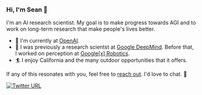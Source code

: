### Hi, I'm Sean 👋

I'm an AI research scientist. My goal is to make progress towards AGI and to work on long-term research that make people's lives better.

- 🧠 I'm currently at [OpenAI](https://www.openai.com/).
- 🤖 I was previously a research scientst at [Google DeepMind](https://deepmind.google/). Before that, I worked on perception at [Google\[x\] Robotics](https://x.company/projects/everyday-robots/).
- 🏄 I enjoy California and the many outdoor opportunities that it offers.

If any of this resonates with you, feel free to [reach out](mailto:sean@kirmani.ai). I'd love to chat. 🙂

[![Twitter URL](https://img.shields.io/twitter/url.svg?label=Follow%20%40SeanKirmani&style=social&url=https%3A%2F%2Ftwitter.com%2FSeanKirmani)](https://twitter.com/SeanKirmani)
